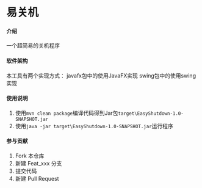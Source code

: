 # 易关机

#### 介绍
一个超简易的关机程序

#### 软件架构
本工具有两个实现方式：
javafx包中的使用JavaFX实现
swing包中的使用swing实现


#### 使用说明

1.  使用`mvn clean package`编译代码得到Jar包`target\EasyShutdown-1.0-SNAPSHOT.jar`
2.  使用`java -jar target\EasyShutdown-1.0-SNAPSHOT.jar`运行程序

#### 参与贡献

1.  Fork 本仓库
2.  新建 Feat_xxx 分支
3.  提交代码
4.  新建 Pull Request
